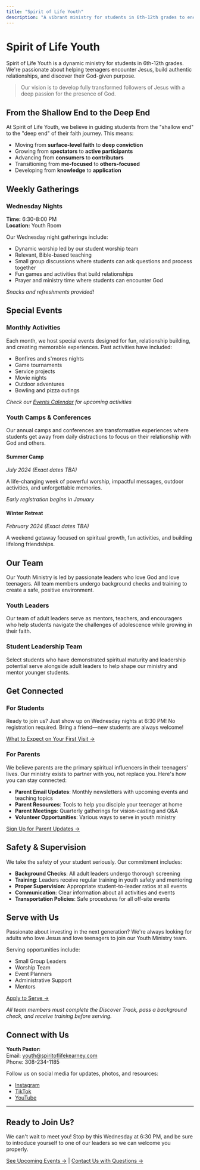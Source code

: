 ```yaml
---
title: "Spirit of Life Youth"
description: "A vibrant ministry for students in 6th-12th grades to encounter God, build relationships, and discover their purpose."
---
```


# Spirit of Life Youth

Spirit of Life Youth is a dynamic ministry for students in 6th-12th grades. We're passionate about helping teenagers encounter Jesus, build authentic relationships, and discover their God-given purpose.

> Our vision is to develop fully transformed followers of Jesus with a deep passion for the presence of God.

## From the Shallow End to the Deep End

At Spirit of Life Youth, we believe in guiding students from the "shallow end" to the "deep end" of their faith journey. This means:

- Moving from **surface-level faith** to **deep conviction**
- Growing from **spectators** to **active participants**
- Advancing from **consumers** to **contributors**
- Transitioning from **me-focused** to **others-focused**
- Developing from **knowledge** to **application**

## Weekly Gatherings

### Wednesday Nights
**Time:** 6:30-8:00 PM  
**Location:** Youth Room

Our Wednesday night gatherings include:
- Dynamic worship led by our student worship team
- Relevant, Bible-based teaching
- Small group discussions where students can ask questions and process together
- Fun games and activities that build relationships
- Prayer and ministry time where students can encounter God

*Snacks and refreshments provided!*

## Special Events

### Monthly Activities

Each month, we host special events designed for fun, relationship building, and creating memorable experiences. Past activities have included:
- Bonfires and s'mores nights
- Game tournaments
- Service projects
- Movie nights
- Outdoor adventures
- Bowling and pizza outings

*Check our [Events Calendar](/connect/events) for upcoming activities*

### Youth Camps & Conferences

Our annual camps and conferences are transformative experiences where students get away from daily distractions to focus on their relationship with God and others.

#### Summer Camp
*July 2024 (Exact dates TBA)*

A life-changing week of powerful worship, impactful messages, outdoor activities, and unforgettable memories.

*Early registration begins in January*

#### Winter Retreat
*February 2024 (Exact dates TBA)*

A weekend getaway focused on spiritual growth, fun activities, and building lifelong friendships.

## Our Team

Our Youth Ministry is led by passionate leaders who love God and love teenagers. All team members undergo background checks and training to create a safe, positive environment.

### Youth Leaders

Our team of adult leaders serve as mentors, teachers, and encouragers who help students navigate the challenges of adolescence while growing in their faith.

### Student Leadership Team

Select students who have demonstrated spiritual maturity and leadership potential serve alongside adult leaders to help shape our ministry and mentor younger students.

## Get Connected

### For Students

Ready to join us? Just show up on Wednesday nights at 6:30 PM! No registration required. Bring a friend—new students are always welcome!

[What to Expect on Your First Visit →](#)

### For Parents

We believe parents are the primary spiritual influencers in their teenagers' lives. Our ministry exists to partner with you, not replace you. Here's how you can stay connected:

- **Parent Email Updates**: Monthly newsletters with upcoming events and teaching topics
- **Parent Resources**: Tools to help you disciple your teenager at home
- **Parent Meetings**: Quarterly gatherings for vision-casting and Q&A
- **Volunteer Opportunities**: Various ways to serve in youth ministry

[Sign Up for Parent Updates →](#)

## Safety & Supervision

We take the safety of your student seriously. Our commitment includes:

- **Background Checks**: All adult leaders undergo thorough screening
- **Training**: Leaders receive regular training in youth safety and mentoring
- **Proper Supervision**: Appropriate student-to-leader ratios at all events
- **Communication**: Clear information about all activities and events
- **Transportation Policies**: Safe procedures for all off-site events

## Serve with Us

Passionate about investing in the next generation? We're always looking for adults who love Jesus and love teenagers to join our Youth Ministry team.

Serving opportunities include:
- Small Group Leaders
- Worship Team
- Event Planners
- Administrative Support
- Mentors

[Apply to Serve →](/connect/dream-team)

*All team members must complete the Discover Track, pass a background check, and receive training before serving.*

## Connect with Us

**Youth Pastor:**  
Email: [youth@spiritoflifekearney.com](mailto:youth@spiritoflifekearney.com)  
Phone: 308-234-1185

Follow us on social media for updates, photos, and resources:
- [Instagram](#)
- [TikTok](#)
- [YouTube](#)

---

## Ready to Join Us?

We can't wait to meet you! Stop by this Wednesday at 6:30 PM, and be sure to introduce yourself to one of our leaders so we can welcome you properly.

[See Upcoming Events →](/connect/events) | [Contact Us with Questions →](/contact) 
